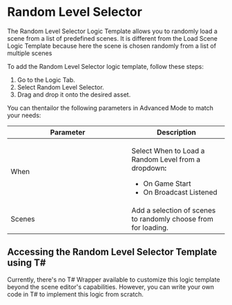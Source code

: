 # Random Level Selector

The Random Level Selector Logic Template allows you to randomly load a scene from a list of predefined scenes. It is different from the Load Scene Logic Template because here the scene is chosen randomly from a list of multiple scenes

To add the Random Level Selector logic template, follow these steps:

1. Go to the Logic Tab.
2. Select Random Level Selector.
3. Drag and drop it onto the desired asset.

You can thentailor the following parameters in Advanced Mode to match your needs:

<table><thead><tr><th width="264">Parameter</th><th>Description</th></tr></thead><tbody><tr><td>When</td><td><p></p><p>Select When to Load a Random Level from a dropdown<strong>:</strong></p><ul><li>On Game Start</li><li>On Broadcast Listened</li></ul></td></tr><tr><td>Scenes</td><td>Add a selection of scenes to randomly choose from for loading.</td></tr></tbody></table>

## Accessing the Random Level Selector Template using T\#

Currently, there's no T# Wrapper available to customize this logic template beyond the scene editor's capabilities. However, you can write your own code in T# to implement this logic from scratch.
